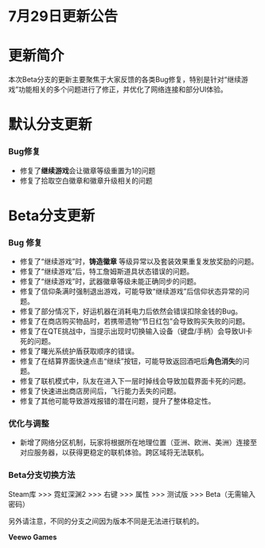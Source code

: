 # 7月29日更新公告

# 更新简介

本次Beta分支的更新主要聚焦于大家反馈的各类Bug修复，特别是针对“继续游戏”功能相关的多个问题进行了修正，并优化了网络连接和部分UI体验。

# 默认分支更新

### Bug修复

* 修复了**继续游戏**会让徽章等级重置为1的问题
* 修复了拾取空白徽章和徽章升级相关的问题
# Beta分支更新

### Bug 修复

* 修复了“继续游戏”时，**铸造徽章** 等级异常以及套装效果重复发放奖励的问题。
* 修复了“继续游戏”后，特工詹姆斯道具状态错误的问题。
* 修复了“继续游戏”时，武器徽章等级未能正确同步的问题。
* 修复了信仰条满时强制退出游戏，可能导致“继续游戏”后信仰状态异常的问题。
* 修复了部分情况下，好运机器在消耗电力后依然会错误扣除金钱的Bug。
* 修复了在商店购买物品时，若携带遗物“节日红包”会导致购买失败的问题。
* 修复了在QTE挑战中，当提示出现时切换输入设备（键盘/手柄）会导致UI卡死的问题。
* 修复了曙光系统护盾获取顺序的错误。
* 修复了在结算界面快速点击“继续”按钮，可能导致返回酒吧后**角色消失**的问题。
* 修复了联机模式中，队友在进入下一层时掉线会导致加载界面卡死的问题。
* 修复了快速进出商店房间后，飞行能力丢失的问题。
* 修复了其他可能导致游戏报错的潜在问题，提升了整体稳定性。
### 优化与调整

* 新增了网络分区机制，玩家将根据所在地理位置（亚洲、欧洲、美洲）连接至对应服务器，以获得更稳定的联机体验。跨区域将无法联机。
### Beta分支切换方法

Steam库 >>> 霓虹深渊2 >>> 右键 >>> 属性 >>> 测试版 >>> Beta（无需输入密码）

另外请注意，不同的分支之间因为版本不同是无法进行联机的。

**Veewo Games**

